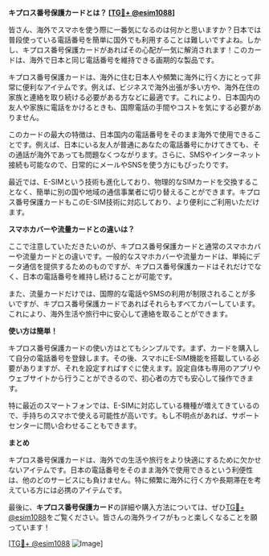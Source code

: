 **キプロス番号保護カードとは？ [[TG💪+ @esim1088](https://t.me/s/esim1088)]**

皆さん、海外でスマホを使う際に一番気になるのは何かと思いますか？日本では普段使っている電話番号を簡単に国外でも利用することは難しいですよね。しかし、キプロス番号保護カードがあればその心配が一気に解消されます！このカードは、海外で日本と同じ電話番号を維持できる画期的な製品です。

キプロス番号保護カードは、海外に住む日本人や頻繁に海外に行く方にとって非常に便利なアイテムです。例えば、ビジネスで海外出張が多い方や、海外在住の家族と連絡を取り続ける必要がある方などに最適です。これにより、日本国内の友人や家族に電話をかけるときも、国際電話の手間やコストを気にする必要がありません。

このカードの最大の特徴は、日本国内の電話番号をそのまま海外で使用できることです。例えば、日本にいる友人が普通にあなたの電話番号にかけてきても、その通話が海外であっても問題なくつながります。さらに、SMSやインターネット接続も可能なので、日常的にメールやSNSを使う方にもぴったりです。

最近では、E-SIMという技術も進化しており、物理的なSIMカードを交換することなく、簡単に別の国や地域の通信事業者に切り替えることができます。キプロス番号保護カードもこのE-SIM技術に対応しており、より便利にご利用いただけます。

**スマホカバーや流量カードとの違いは？**

ここで注意していただきたいのが、キプロス番号保護カードと通常のスマホカバーや流量カードとの違いです。一般的なスマホカバーや流量カードは、単純にデータ通信を提供するためのものですが、キプロス番号保護カードはそれだけでなく、日本の電話番号を維持し続けることが可能です。

また、流量カードだけでは、国際的な電話やSMSの利用が制限されることが多いですが、キプロス番号保護カードであればそれらもすべてカバーしています。これにより、海外生活や旅行中に安心して連絡を取ることができます。

**使い方は簡単！**

キプロス番号保護カードの使い方はとてもシンプルです。まず、カードを購入して自分の電話番号を登録します。その後、スマホにE-SIM機能を搭載している必要がありますが、それを設定すればすぐに使えます。設定自体も専用のアプリやウェブサイトから行うことができるので、初心者の方でも安心して操作できます。

特に最近のスマートフォンでは、E-SIMに対応している機種が増えてきているので、手持ちのスマホで使える可能性が高いです。もし不明点があれば、サポートセンターに問い合わせることもできます。

**まとめ**

キプロス番号保護カードは、海外での生活や旅行をより快適にするために欠かせないアイテムです。日本の電話番号をそのまま海外で使用できるという利便性は、他のどのサービスにも負けません。特に頻繁に海外に行く方や長期滞在を考えている方には必携のアイテムです。

最後に、**キプロス番号保護カード**の詳細や購入方法については、ぜひ[TG💪+ @esim1088](https://t.me/s/esim1088)をご覧ください。皆さんの海外ライフがもっと楽しくなることを願っています！

[[TG💪+ @esim1088](https://t.me/s/esim1088) ![Image](https://i.postimg.cc/Y0z9fWf4/image.png)]